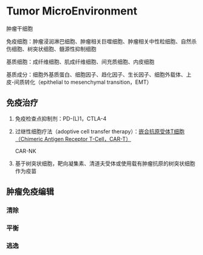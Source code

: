 # Tumor MicroEnvironment

肿瘤干细胞

免疫细胞：肿瘤浸润淋巴细胞、肿瘤相关巨噬细胞、肿瘤相关中性粒细胞、自然杀伤细胞、树突状细胞、髓源性抑制细胞

基质细胞：成纤维细胞、肌成纤维细胞、间充质细胞、内皮细胞

基质成分：细胞外基质蛋白、细胞因子、趋化因子、生长因子、细胞外载体、上皮-间质转化（epithelial to mesenchymal transition，EMT）

## 免疫治疗

1.  免疫检查点抑制剂：PD-(L)1，CTLA-4

2.  过继性细胞疗法（adoptive cell transfer therapy）：[嵌合抗原受体T细胞（Chimeric Antigen Receptor T-Cell，CAR-T）](https://en.wikipedia.org/wiki/CAR_T_cell)

    CAR-NK

3.  基于树突状细胞，靶向凝集素、清道夫受体或使用载有肿瘤抗原的树突状细胞作为疫苗

## 肿瘤免疫编辑

### 清除

### 平衡

### 逃逸
